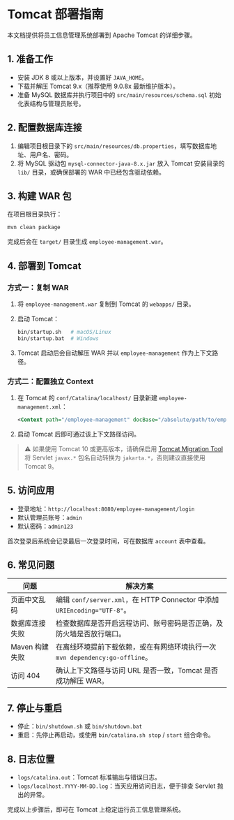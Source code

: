 # Tomcat 部署指南

本文档提供将员工信息管理系统部署到 Apache Tomcat 的详细步骤。

## 1. 准备工作

- 安装 JDK 8 或以上版本，并设置好 `JAVA_HOME`。
- 下载并解压 Tomcat 9.x（推荐使用 9.0.8x 最新维护版本）。
- 准备 MySQL 数据库并执行项目中的 `src/main/resources/schema.sql` 初始化表结构与管理员账号。

## 2. 配置数据库连接

1. 编辑项目根目录下的 `src/main/resources/db.properties`，填写数据库地址、用户名、密码。
2. 将 MySQL 驱动包 `mysql-connector-java-8.x.jar` 放入 Tomcat 安装目录的 `lib/` 目录，或确保部署的 WAR 中已经包含驱动依赖。

## 3. 构建 WAR 包

在项目根目录执行：

```bash
mvn clean package
```

完成后会在 `target/` 目录生成 `employee-management.war`。

## 4. 部署到 Tomcat

### 方式一：复制 WAR

1. 将 `employee-management.war` 复制到 Tomcat 的 `webapps/` 目录。
2. 启动 Tomcat：

   ```bash
   bin/startup.sh   # macOS/Linux
   bin/startup.bat  # Windows
   ```
3. Tomcat 启动后会自动解压 WAR 并以 `employee-management` 作为上下文路径。

### 方式二：配置独立 Context

1. 在 Tomcat 的 `conf/Catalina/localhost/` 目录新建 `employee-management.xml`：

   ```xml
   <Context path="/employee-management" docBase="/absolute/path/to/employee-management.war" />
   ```
2. 启动 Tomcat 后即可通过该上下文路径访问。

> ⚠️ 如果使用 Tomcat 10 或更高版本，请确保启用 [Tomcat Migration Tool](https://tomcat.apache.org/download-migration.cgi) 将 Servlet `javax.*` 包名自动转换为 `jakarta.*`，否则建议直接使用 Tomcat 9。

## 5. 访问应用

- 登录地址：`http://localhost:8080/employee-management/login`
- 默认管理员账号：`admin`
- 默认密码：`admin123`

首次登录后系统会记录最后一次登录时间，可在数据库 `account` 表中查看。

## 6. 常见问题

| 问题 | 解决方案 |
| ---- | -------- |
| 页面中文乱码 | 编辑 `conf/server.xml`，在 HTTP Connector 中添加 `URIEncoding="UTF-8"`。 |
| 数据库连接失败 | 检查数据库是否开启远程访问、账号密码是否正确，及防火墙是否放行端口。 |
| Maven 构建失败 | 在离线环境提前下载依赖，或在有网络环境执行一次 `mvn dependency:go-offline`。 |
| 访问 404 | 确认上下文路径与访问 URL 是否一致，Tomcat 是否成功解压 WAR。 |

## 7. 停止与重启

- 停止：`bin/shutdown.sh` 或 `bin/shutdown.bat`
- 重启：先停止再启动，或使用 `bin/catalina.sh stop` / `start` 组合命令。

## 8. 日志位置

- `logs/catalina.out`：Tomcat 标准输出与错误日志。
- `logs/localhost.YYYY-MM-DD.log`：当天应用访问日志，便于排查 Servlet 抛出的异常。

完成以上步骤后，即可在 Tomcat 上稳定运行员工信息管理系统。
